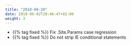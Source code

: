```yaml
---
title: "2018-08-20"
date: 2018-09-02T20:46:47+02:00
weight: 3
---
```


- {{% tag fixed %}} Fix .Site.Params case regression
- {{% tag fixed %}} Do not strip IE conditional statements
